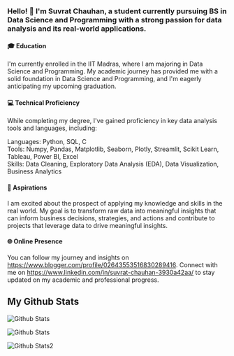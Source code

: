 ### Hello! 👋 I'm Suvrat Chauhan, a student currently pursuing BS in Data Science and Programming with a strong passion for data analysis and its real-world applications.

#### 🎓 Education
I'm currently enrolled in the IIT Madras, where I am majoring in Data Science and Programming. My academic journey has provided me with a solid foundation in Data Science and Programming, and I'm eagerly anticipating my upcoming graduation.

#### 💻 Technical Proficiency
While completing my degree, I've gained proficiency in key data analysis tools and languages, including:

Languages: Python, SQL, C <br>
Tools: Numpy, Pandas, Matplotlib, Seaborn, Plotly, Streamlit, Scikit Learn, Tableau, Power BI, Excel <br>
Skills: Data Cleaning, Exploratory Data Analysis (EDA), Data Visualization, Business Analytics

#### 🚀 Aspirations
I am excited about the prospect of applying my knowledge and skills in the real world. My goal is to transform raw data into meaningful insights that can inform business decisions, strategies, and actions and contribute to projects that leverage data to drive meaningful insights.

#### 🌐 Online Presence
You can follow my journey and insights on https://www.blogger.com/profile/02643553516830289416. Connect with me on https://www.linkedin.com/in/suvrat-chauhan-3930a42aa/ to stay updated on my academic and professional progress.

## My Github Stats

![Github Stats](https://github-readme-stats.vercel.app/api?username=suvrat344)

![Github Stats](https://github-readme-streak-stats.herokuapp.com/?user=suvrat344)

![Github Stats2](https://github-readme-stats.vercel.app/api/top-langs/?username=suvrat344)

<!--
**suvrat344/suvrat344** is a ✨ _special_ ✨ repository because its `README.md` (this file) appears on your GitHub profile.

Here are some ideas to get you started:

- 🔭 I’m currently working on ...
- 🌱 I’m currently learning ...
- 👯 I’m looking to collaborate on ...
- 🤔 I’m looking for help with ...
- 💬 Ask me about ...
- 📫 How to reach me: ...
- 😄 Pronouns: ...
- ⚡ Fun fact: ...
-->
